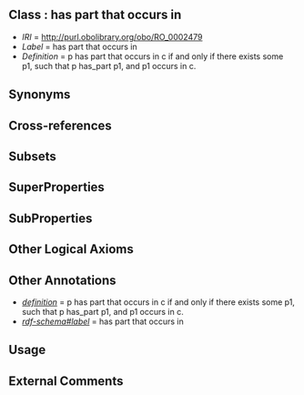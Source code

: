 
## Class : has part that occurs in

 * *IRI* = http://purl.obolibrary.org/obo/RO_0002479
 * *Label* = has part that occurs in
 * *Definition* = p has part that occurs in c if and only if there exists some p1, such that p has_part p1, and p1 occurs in c.

## Synonyms


## Cross-references


## Subsets


## SuperProperties


## SubProperties


## Other Logical Axioms


## Other Annotations

 * *[definition](../../IAO/15/IAO_0000115.md)* = p has part that occurs in c if and only if there exists some p1, such that p has_part p1, and p1 occurs in c.
 * *[rdf-schema#label](../../el/rdf-schema#label.md)* = has part that occurs in

## Usage


## External Comments

